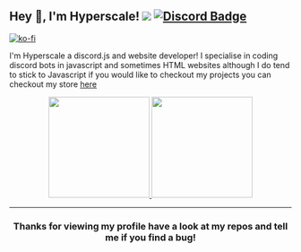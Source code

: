 
## Hey 👋, I'm Hyperscale! ![](https://komarev.com/ghpvc/?username=Hyperscale1&label=Views&color=lightgrey&style=flat) [![Discord Badge](https://img.shields.io/badge/-Discord-9B9B9B?style=flat-square&logo=Discord&logoColor=white)](https://discord.gg/zJqsqFfzXT) 
[![ko-fi](https://ko-fi.com/img/githubbutton_sm.svg)](https://ko-fi.com/L3L3F5H9T)

I'm Hyperscale a discord.js and website developer! I specialise in coding discord bots in javascript and sometimes HTML websites although I do tend to stick to Javascript if you would like to checkout my projects you can checkout my store [here](https://store.hypers.zone)

<p align="center">
<a href="https://github.com/Hyperscale1">
  <img height="180em" src="https://github-readme-stats.vercel.app/api?username=Hyperscale1&show_icons=true&title_color=5865F2&icon_color=5865F2&text_color=FFFFFF&bg_color=171B23&include_all_commits=true&count_private=true"/>
  <img height="180em" src="https://github-readme-stats.vercel.app/api/top-langs/?username=Hyperscale1&layout=compact&langs_count=8&title_color=5865F2&icon_color=5865F2&text_color=FFFFFF&bg_color=171B23"/>
</a>
</p>

---

<h3 align=center>Thanks for viewing my profile have a look at my repos and tell me if you find a bug!</h3>


